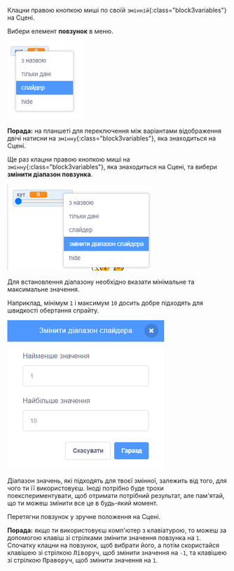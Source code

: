 Клацни правою кнопкою миші по своїй `змінній`{:class="block3variables"} на Сцені.

Вибери елемент **повзунок** в меню.

![Вибір елемента «повзунок» в меню.](images/variable-slider.png)

**Порада:** на планшеті для переключення між варіантами відображення двічі натисни на `змінну`{:class="block3variables"}, яка знаходиться на Сцені.

Ще раз клацни правою кнопкою миші на `змінну`{:class="block3variables"}, яка знаходиться на Сцені, та вибери **змінити діапазон повзунка**.

![Вибір елемента «змінити діапазон повзунка» в меню.](images/slider-range.png)

Для встановлення діапазону необхідно вказати мінімальне та максимальне значення.

Наприклад, мінімум `1` і максимум `10` досить добре підходять для швидкості обертання спрайту.

![Зміна діапазону повзунка від 1 до 10.](images/slider-values.png)

Діапазон значень, які підходять для твоєї змінної, залежить від того, для чого ти її використовуєш. Іноді потрібно буде трохи поекспериментувати, щоб отримати потрібний результат, але пам'ятай, що ти можеш змінити все це в будь-який момент.

Перетягни повзунок у зручне положення на Сцені.

**Порада:** якщо ти використовуєш комп'ютер з клавіатурою, то можеш за допомогою клавіш зі стрілками змінити значення повзунка на `1`. Спочатку клацни на повзунок, щоб вибрати його, а потім скористайся клавішею зі стрілкою <kbd>Ліворуч</kbd>, щоб змінити значення на `-1`, та клавішею зі стрілкою <kbd>Праворуч</kbd>, щоб змінити значення на `1`.

